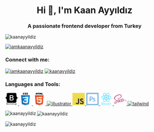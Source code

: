 <h1 align="center">Hi 👋, I'm Kaan Ayyıldız</h1>
<h3 align="center">A passionate frontend developer from Turkey</h3>

<p align="left"> <img src="https://komarev.com/ghpvc/?username=kaanayyildiz&label=Profile%20views&color=0e75b6&style=flat" alt="kaanayyildiz" /> </p>

<p align="left"> <a href="https://twitter.com/iamkaanayyildiz" target="blank"><img src="https://img.shields.io/twitter/follow/iamkaanayyildiz?logo=twitter&style=for-the-badge" alt="iamkaanayyildiz" /></a> </p>

<h3 align="left">Connect with me:</h3>
<p align="left">
<a href="https://twitter.com/iamkaanayyildiz" target="blank"><img align="center" src="https://raw.githubusercontent.com/rahuldkjain/github-profile-readme-generator/master/src/images/icons/Social/twitter.svg" alt="iamkaanayyildiz" height="30" width="40" /></a>
<a href="https://instagram.com/kaanayyildiz" target="blank"><img align="center" src="https://raw.githubusercontent.com/rahuldkjain/github-profile-readme-generator/master/src/images/icons/Social/instagram.svg" alt="kaanayyildiz" height="30" width="40" /></a>
</p>

<h3 align="left">Languages and Tools:</h3>
<p align="left"> <a href="https://getbootstrap.com" target="_blank" rel="noreferrer"> <img src="https://raw.githubusercontent.com/devicons/devicon/master/icons/bootstrap/bootstrap-plain-wordmark.svg" alt="bootstrap" width="40" height="40"/> </a> <a href="https://www.w3schools.com/css/" target="_blank" rel="noreferrer"> <img src="https://raw.githubusercontent.com/devicons/devicon/master/icons/css3/css3-original-wordmark.svg" alt="css3" width="40" height="40"/> </a> <a href="https://www.w3.org/html/" target="_blank" rel="noreferrer"> <img src="https://raw.githubusercontent.com/devicons/devicon/master/icons/html5/html5-original-wordmark.svg" alt="html5" width="40" height="40"/> </a> <a href="https://www.adobe.com/in/products/illustrator.html" target="_blank" rel="noreferrer"> <img src="https://www.vectorlogo.zone/logos/adobe_illustrator/adobe_illustrator-icon.svg" alt="illustrator" width="40" height="40"/> </a> <a href="https://developer.mozilla.org/en-US/docs/Web/JavaScript" target="_blank" rel="noreferrer"> <img src="https://raw.githubusercontent.com/devicons/devicon/master/icons/javascript/javascript-original.svg" alt="javascript" width="40" height="40"/> </a> <a href="https://www.photoshop.com/en" target="_blank" rel="noreferrer"> <img src="https://raw.githubusercontent.com/devicons/devicon/master/icons/photoshop/photoshop-line.svg" alt="photoshop" width="40" height="40"/> </a> <a href="https://reactjs.org/" target="_blank" rel="noreferrer"> <img src="https://raw.githubusercontent.com/devicons/devicon/master/icons/react/react-original-wordmark.svg" alt="react" width="40" height="40"/> </a> <a href="https://sass-lang.com" target="_blank" rel="noreferrer"> <img src="https://raw.githubusercontent.com/devicons/devicon/master/icons/sass/sass-original.svg" alt="sass" width="40" height="40"/> </a> <a href="https://tailwindcss.com/" target="_blank" rel="noreferrer"> <img src="https://www.vectorlogo.zone/logos/tailwindcss/tailwindcss-icon.svg" alt="tailwind" width="40" height="40"/> </a> </p>

<p><img align="left" src="https://github-readme-stats.vercel.app/api/top-langs?username=kaanayyildiz&show_icons=true&locale=en&layout=compact" alt="kaanayyildiz" /></p>

<p>&nbsp;<img align="center" src="https://github-readme-stats.vercel.app/api?username=kaanayyildiz&show_icons=true&locale=en" alt="kaanayyildiz" /></p>

<p><img align="center" src="https://github-readme-streak-stats.herokuapp.com/?user=kaanayyildiz&" alt="kaanayyildiz" /></p>
